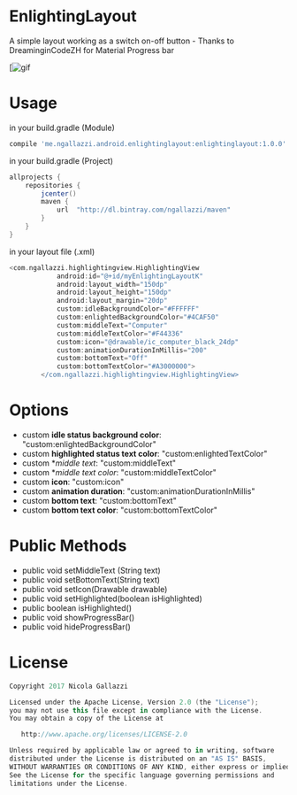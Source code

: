 # EnlightingLayout
A simple layout working as a switch on-off button - Thanks to DreaminginCodeZH for Material Progress bar


[![gif](https://github.com/ngallazzi/EnlightingLayout/blob/master/demo.gif)

# Usage

in your build.gradle (Module)
```groovy
compile 'me.ngallazzi.android.enlightinglayout:enlightinglayout:1.0.0'
```

in your build.gradle (Project)
```groovy
allprojects {
    repositories {
        jcenter()
        maven {
            url  "http://dl.bintray.com/ngallazzi/maven"
        }
    }
}
```
in your layout file (.xml)
```groovy
<com.ngallazzi.highlightingview.HighlightingView
            android:id="@+id/myEnlightingLayoutK"
            android:layout_width="150dp"
            android:layout_height="150dp"
            android:layout_margin="20dp"
            custom:idleBackgroundColor="#FFFFFF"
            custom:enlightedBackgroundColor="#4CAF50"
            custom:middleText="Computer"
            custom:middleTextColor="#F44336"
            custom:icon="@drawable/ic_computer_black_24dp"
            custom:animationDurationInMillis="200"
            custom:bottomText="Off"
            custom:bottomTextColor="#A3000000">
        </com.ngallazzi.highlightingview.HighlightingView>
```
# Options

 - custom **idle status background color**: "custom:enlightedBackgroundColor"
 - custom **highlighted status text color**: "custom:enlightedTextColor"
 - custom **middle text*: "custom:middleText"
 - custom **middle text color*: "custom:middleTextColor"
 - custom **icon**: "custom:icon"
 - custom **animation duration**: "custom:animationDurationInMillis"
 - custom **bottom text**: "custom:bottomText"
 - custom **bottom text color**: "custom:bottomTextColor"
 
# Public Methods

 - public void setMiddleText (String text)
 - public void setBottomText(String text)
 - public void setIcon(Drawable drawable)
 - public void setHighlighted(boolean isHighlighted)
 - public boolean isHighlighted()
 - public void showProgressBar()
 - public void hideProgressBar()
 
 # License
```groovy 
Copyright 2017 Nicola Gallazzi

Licensed under the Apache License, Version 2.0 (the "License");
you may not use this file except in compliance with the License.
You may obtain a copy of the License at

   http://www.apache.org/licenses/LICENSE-2.0

Unless required by applicable law or agreed to in writing, software
distributed under the License is distributed on an "AS IS" BASIS,
WITHOUT WARRANTIES OR CONDITIONS OF ANY KIND, either express or implied.
See the License for the specific language governing permissions and
limitations under the License.
```
